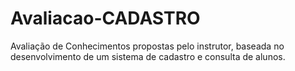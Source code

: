 # Avaliacao-CADASTRO
Avaliação de Conhecimentos propostas pelo instrutor, baseada no desenvolvimento de um sistema de cadastro e consulta de alunos.
